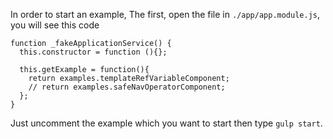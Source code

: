 In order to start an example, The first, open the file in `./app/app.module.js`, you will see this code
```
function _fakeApplicationService() {
  this.constructor = function (){};

  this.getExample = function(){
    return examples.templateRefVariableComponent;
    // return examples.safeNavOperatorComponent;
  };
}
```

Just uncomment the example which you want to start then type `gulp start`.